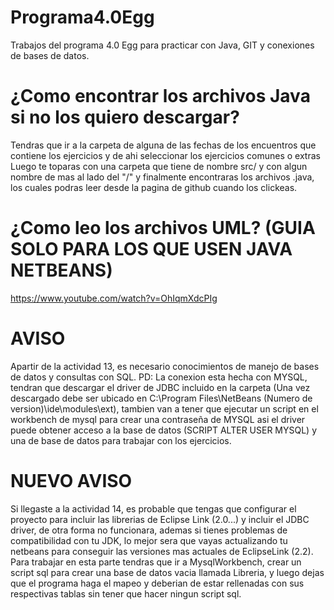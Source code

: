 # Programa4.0Egg
Trabajos del programa 4.0 Egg para practicar con Java, GIT y conexiones de bases de datos.

# ¿Como encontrar los archivos Java si no los quiero descargar?
Tendras que ir a la carpeta de alguna de las fechas de los encuentros que contiene los ejercicios y de ahi seleccionar los ejercicios comunes o extras
Luego te toparas con una carpeta que tiene de nombre src/ y con algun nombre de mas al lado del "/" y finalmente encontraras los archivos .java, los cuales podras leer desde la pagina de github cuando los clickeas.

# ¿Como leo los archivos UML? (GUIA SOLO PARA LOS QUE USEN JAVA NETBEANS)
https://www.youtube.com/watch?v=OhIqmXdcPIg

# AVISO
Apartir de la actividad 13, es necesario conocimientos de manejo de bases de datos y consultas con SQL.
PD: La conexion esta hecha con MYSQL, tendran que descargar el driver de JDBC incluido en la carpeta (Una vez descargado debe ser ubicado en
C:\Program Files\NetBeans (Numero de version)\ide\modules\ext), tambien van a tener que ejecutar un script en el workbench de mysql para crear una contraseña de MYSQL asi el driver puede obtener acceso a la base de datos (SCRIPT ALTER USER MYSQL) y una de base de datos para trabajar con los ejercicios.

# NUEVO AVISO
Si llegaste a la actividad 14, es probable que tengas que configurar el proyecto para incluir las librerias de Eclipse Link (2.0...) y incluir el JDBC driver, de otra forma no funcionara, ademas si tienes problemas de compatibilidad con tu JDK, lo mejor sera que vayas actualizando tu netbeans para conseguir las versiones mas actuales de EclipseLink (2.2).
Para trabajar en esta parte tendras que ir a MysqlWorkbench, crear un script sql para crear una base de datos vacia llamada Libreria, y luego dejas que el programa haga el mapeo y deberian de estar rellenadas con sus respectivas tablas sin tener que hacer ningun script sql.
